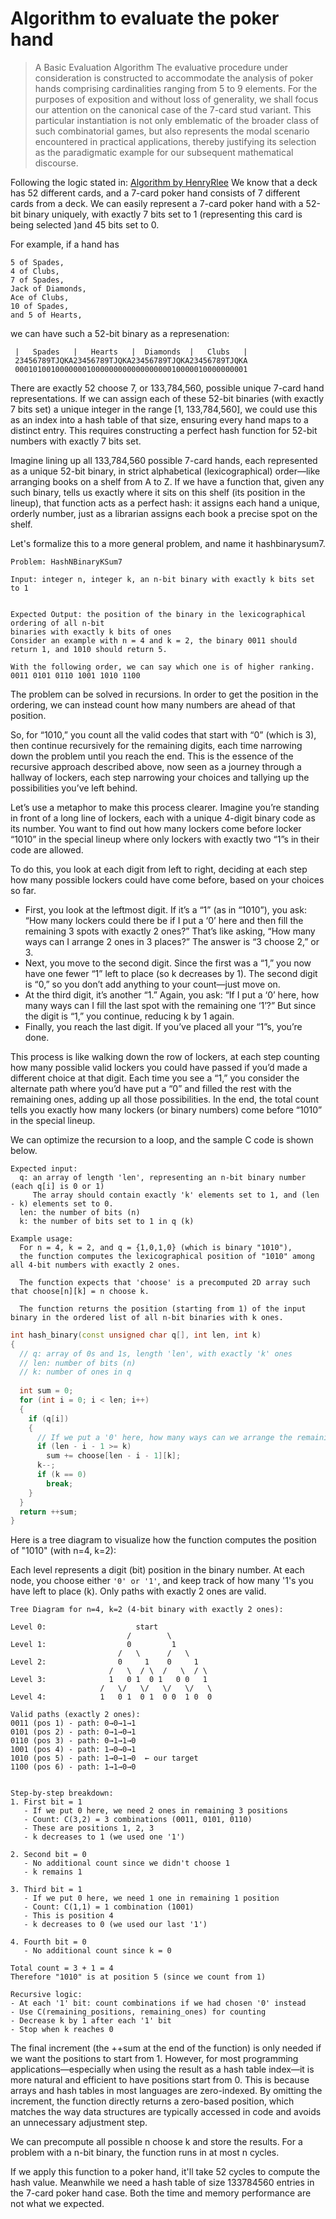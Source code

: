 # Algorithm to evaluate the poker hand
> A Basic Evaluation Algorithm
The evaluative procedure under consideration is constructed to accommodate the analysis of poker hands comprising cardinalities ranging from 5 to 9 elements. For the purposes of exposition and without loss of generality, we shall focus our attention on the canonical case of the 7-card stud variant. This particular instantiation is not only emblematic of the broader class of such combinatorial games, but also represents the modal scenario encountered in practical applications, thereby justifying its selection as the paradigmatic example for our subsequent mathematical discourse.


Following the logic stated in: [Algorithm by HenryRlee](https://github.com/HenryRLee/PokerHandEvaluator/blob/develop/Documentation/Algorithm.md)
We know that a deck has 52 different cards, and a 7-card poker hand consists of 7 different cards from a deck. We can easily represent a 7-card poker hand with a 52-bit binary uniquely, with exactly 7 bits set to 1 (representing this card is being selected )and 45 bits set to 0.

For example, if a hand has
```
5 of Spades,
4 of Clubs,
7 of Spades,
Jack of Diamonds,
Ace of Clubs,
10 of Spades,
and 5 of Hearts,
```
we can have such a 52-bit binary as a represenation:

```
 |   Spades   |   Hearts   |  Diamonds  |   Clubs   |
 23456789TJQKA23456789TJQKA23456789TJQKA23456789TJQKA
 0001010010000000100000000000000000010000010000000001
```
There are exactly 52 choose 7, or 133,784,560, possible unique 7-card hand representations. If we can assign each of these 52-bit binaries (with exactly 7 bits set) a unique integer in the range [1, 133,784,560], we could use this as an index into a hash table of that size, ensuring every hand maps to a distinct entry. This requires constructing a perfect hash function for 52-bit numbers with exactly 7 bits set.

Imagine lining up all 133,784,560 possible 7-card hands, each represented as a unique 52-bit binary, in strict alphabetical (lexicographical) order—like arranging books on a shelf from A to Z. If we have a function that, given any such binary, tells us exactly where it sits on this shelf (its position in the lineup), that function acts as a perfect hash: it assigns each hand a unique, orderly number, just as a librarian assigns each book a precise spot on the shelf.

Let's formalize this to a more general problem, and name it hashbinarysum7.
```
Problem: HashNBinaryKSum7

Input: integer n, integer k, an n-bit binary with exactly k bits set to 1


Expected Output: the position of the binary in the lexicographical ordering of all n-bit
binaries with exactly k bits of ones
Consider an example with n = 4 and k = 2, the binary 0011 should return 1, and 1010 should return 5.

With the following order, we can say which one is of higher ranking. 
0011 0101 0110 1001 1010 1100
```
The problem can be solved in recursions. In order to get the position in the ordering, we can instead count how many numbers are ahead of that position.

So, for “1010,” you count all the valid codes that start with “0” (which is 3), then continue recursively for the remaining digits, each time narrowing down the problem until you reach the end. This is the essence of the recursive approach described above, now seen as a journey through a hallway of lockers, each step narrowing your choices and tallying up the possibilities you’ve left behind.

Let’s use a metaphor to make this process clearer. Imagine you’re standing in front of a long line of lockers, each with a unique 4-digit binary code as its number. You want to find out how many lockers come before locker “1010” in the special lineup where only lockers with exactly two “1”s in their code are allowed.

To do this, you look at each digit from left to right, deciding at each step how many possible lockers could have come before, based on your choices so far.

- First, you look at the leftmost digit. If it’s a “1” (as in “1010”), you ask: “How many lockers could there be if I put a ‘0’ here and then fill the remaining 3 spots with exactly 2 ones?” That’s like asking, “How many ways can I arrange 2 ones in 3 places?” The answer is “3 choose 2,” or 3.
- Next, you move to the second digit. Since the first was a “1,” you now have one fewer “1” left to place (so k decreases by 1). The second digit is “0,” so you don’t add anything to your count—just move on.
- At the third digit, it’s another “1.” Again, you ask: “If I put a ‘0’ here, how many ways can I fill the last spot with the remaining one ‘1’?” But since the digit is “1,” you continue, reducing k by 1 again.
- Finally, you reach the last digit. If you’ve placed all your “1”s, you’re done.

This process is like walking down the row of lockers, at each step counting how many possible valid lockers you could have passed if you’d made a different choice at that digit. Each time you see a “1,” you consider the alternate path where you’d have put a “0” and filled the rest with the remaining ones, adding up all those possibilities. In the end, the total count tells you exactly how many lockers (or binary numbers) come before “1010” in the special lineup.


We can optimize the recursion to a loop, and the sample C code is shown below.
```
Expected input:
  q: an array of length 'len', representing an n-bit binary number (each q[i] is 0 or 1)
     The array should contain exactly 'k' elements set to 1, and (len - k) elements set to 0.
  len: the number of bits (n)
  k: the number of bits set to 1 in q (k)

Example usage:
  For n = 4, k = 2, and q = {1,0,1,0} (which is binary "1010"),
  the function computes the lexicographical position of "1010" among all 4-bit numbers with exactly 2 ones.

  The function expects that 'choose' is a precomputed 2D array such that choose[n][k] = n choose k.

  The function returns the position (starting from 1) of the input binary in the ordered list of all n-bit binaries with k ones.
```
```cpp
int hash_binary(const unsigned char q[], int len, int k)
{
  // q: array of 0s and 1s, length 'len', with exactly 'k' ones
  // len: number of bits (n)
  // k: number of ones in q
 
  int sum = 0;
  for (int i = 0; i < len; i++)
  {
    if (q[i])
    {
      // If we put a '0' here, how many ways can we arrange the remaining k ones in the rest?
      if (len - i - 1 >= k)
        sum += choose[len - i - 1][k];
      k--;
      if (k == 0)
        break;
    }
  }
  return ++sum;
}
```

Here is a tree diagram to visualize how the function computes the position of "1010" (with n=4, k=2):

Each level represents a digit (bit) position in the binary number. At each node, you choose either `'0' or '1'`, and keep track of how many '1's you have left to place (k). Only paths with exactly 2 ones are valid.

```
Tree Diagram for n=4, k=2 (4-bit binary with exactly 2 ones):

Level 0:                    start
                          /        \
Level 1:                  0         1
                        /   \      /   \
Level 2:                0     1    0     1
                      /   \  / \  /   \  / \
Level 3:              1   0 1  0 1   0 0   1
                    /   \/   \/   \/   \/   \
Level 4:            1   0 1  0 1  0 0  1 0  0

Valid paths (exactly 2 ones):
0011 (pos 1) - path: 0→0→1→1
0101 (pos 2) - path: 0→1→0→1  
0110 (pos 3) - path: 0→1→1→0
1001 (pos 4) - path: 1→0→0→1
1010 (pos 5) - path: 1→0→1→0  ← our target
1100 (pos 6) - path: 1→1→0→0


Step-by-step breakdown:
1. First bit = 1
   - If we put 0 here, we need 2 ones in remaining 3 positions
   - Count: C(3,2) = 3 combinations (0011, 0101, 0110)
   - These are positions 1, 2, 3
   - k decreases to 1 (we used one '1')

2. Second bit = 0  
   - No additional count since we didn't choose 1
   - k remains 1

3. Third bit = 1
   - If we put 0 here, we need 1 one in remaining 1 position
   - Count: C(1,1) = 1 combination (1001)
   - This is position 4
   - k decreases to 0 (we used our last '1')

4. Fourth bit = 0
   - No additional count since k = 0

Total count = 3 + 1 = 4
Therefore "1010" is at position 5 (since we count from 1)

Recursive logic:
- At each '1' bit: count combinations if we had chosen '0' instead
- Use C(remaining_positions, remaining_ones) for counting
- Decrease k by 1 after each '1' bit
- Stop when k reaches 0
```




The final increment (the ++sum at the end of the function) is only needed if we want the positions to start from 1. However, for most programming applications—especially when using the result as a hash table index—it is more natural and efficient to have positions start from 0. This is because arrays and hash tables in most languages are zero-indexed. By omitting the increment, the function directly returns a zero-based position, which matches the way data structures are typically accessed in code and avoids an unnecessary adjustment step.

We can precompute all possible n choose k and store the results. For a problem with a n-bit binary, the function runs in at most n cycles.

If we apply this function to a poker hand, it'll take 52 cycles to compute the hash value. Meanwhile we need a hash table of size 133784560 entries in the 7-card poker hand case. Both the time and memory performance are not what we expected.

